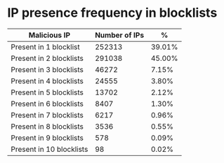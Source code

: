 # IP presence frequency in blocklists
| Malicious IP | Number of IPs | % |
|----|----|----|
| Present in 1 blocklist | 252313 | 39.01% |
| Present in 2 blocklists | 291038 | 45.00% |
| Present in 3 blocklists | 46272 | 7.15% |
| Present in 4 blocklists | 24555 | 3.80% |
| Present in 5 blocklists | 13702 | 2.12% |
| Present in 6 blocklists | 8407 | 1.30% |
| Present in 7 blocklists | 6217 | 0.96% |
| Present in 8 blocklists | 3536 | 0.55% |
| Present in 9 blocklists | 578 | 0.09% |
| Present in 10 blocklists | 98 | 0.02% |
